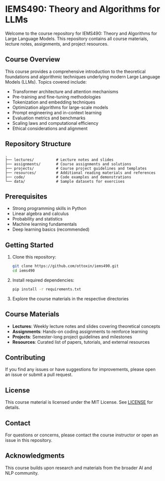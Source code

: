 # IEMS490: Theory and Algorithms for LLMs

Welcome to the course repository for IEMS490: Theory and Algorithms for Large Language Models. This repository contains all course materials, lecture notes, assignments, and project resources.

## Course Overview

This course provides a comprehensive introduction to the theoretical foundations and algorithmic techniques underlying modern Large Language Models (LLMs). Topics covered include:

- Transformer architecture and attention mechanisms
- Pre-training and fine-tuning methodologies
- Tokenization and embedding techniques
- Optimization algorithms for large-scale models
- Prompt engineering and in-context learning
- Evaluation metrics and benchmarks
- Scaling laws and computational efficiency
- Ethical considerations and alignment

## Repository Structure

```
.
├── lectures/          # Lecture notes and slides
├── assignments/       # Course assignments and solutions
├── projects/          # Course project guidelines and templates
├── resources/         # Additional reading materials and references
├── code/              # Code examples and demonstrations
└── data/              # Sample datasets for exercises
```

## Prerequisites

- Strong programming skills in Python
- Linear algebra and calculus
- Probability and statistics
- Machine learning fundamentals
- Deep learning basics (recommended)

## Getting Started

1. Clone this repository:
   ```bash
   git clone https://github.com/ottoxin/iems490.git
   cd iems490
   ```

2. Install required dependencies:
   ```bash
   pip install -r requirements.txt
   ```

3. Explore the course materials in the respective directories

## Course Materials

- **Lectures**: Weekly lecture notes and slides covering theoretical concepts
- **Assignments**: Hands-on coding assignments to reinforce learning
- **Projects**: Semester-long project guidelines and milestones
- **Resources**: Curated list of papers, tutorials, and external resources

## Contributing

If you find any issues or have suggestions for improvements, please open an issue or submit a pull request.

## License

This course material is licensed under the MIT License. See [LICENSE](LICENSE) for details.

## Contact

For questions or concerns, please contact the course instructor or open an issue in this repository.

## Acknowledgments

This course builds upon research and materials from the broader AI and NLP community.